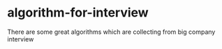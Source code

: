 # algorithm-for-interview
There are some great algorithms which are collecting from big company interview
